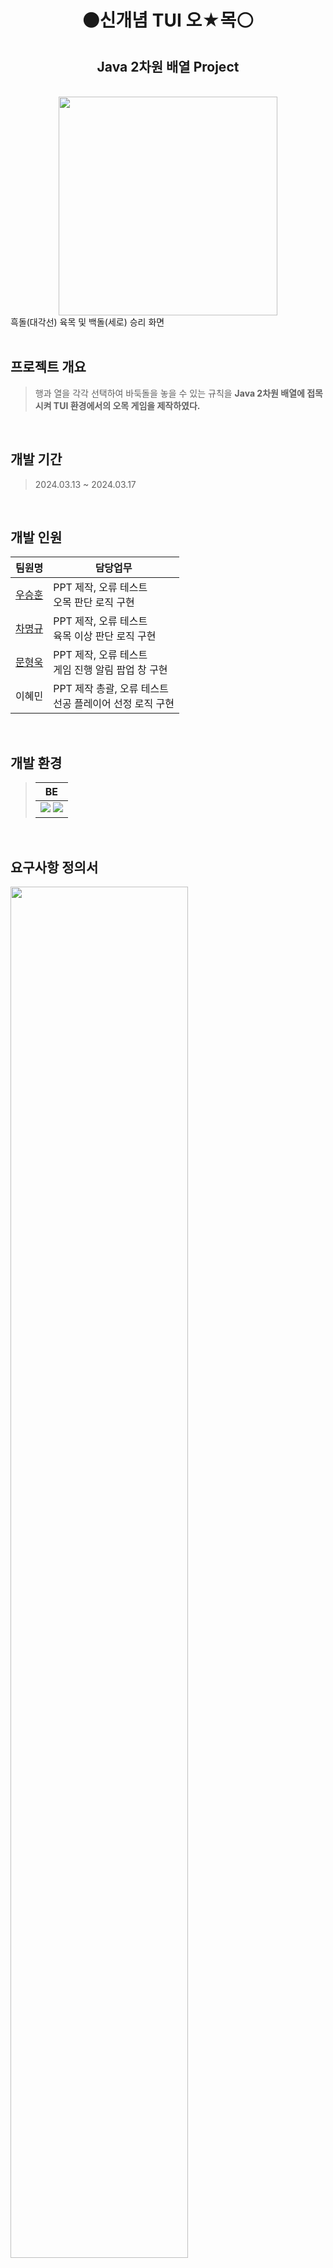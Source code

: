 <h1 align="center">⚫️신개념 TUI 오★목⚪️</h1>
<h2 align="center">Java 2차원 배열 Project</h2>

<br>

<div align="center">
	<!-- 프로그램 주요 화면 -->
  <img width="350" src="https://github.com/user-attachments/assets/e357b894-94e7-4644-9b2b-5ef8f5df0038"/>
  <div align="left">
    흑돌(대각선) 육목 및 백돌(세로) 승리 화면
  </div>
</div>

<br>

## 프로젝트 개요

> 행과 열을 각각 선택하여 바둑돌을 놓을 수 있는 규칙을 **Java 2차원 배열에 접목시켜 TUI 환경에서의 오목 게임을 제작하였다.**

<br>

## 개발 기간

> 2024.03.13 ~ 2024.03.17

<br>

## 개발 인원

|팀원명|담당업무|
|:---:|---|
|[우승훈](https://github.com/bluewhale36)|PPT 제작, 오류 테스트<br>오목 판단 로직 구현|
|[차명규](https://github.com/ChaMyeongGyu97)|PPT 제작, 오류 테스트<br>육목 이상 판단 로직 구현|
|[문형욱](https://github.com/ssamjagod)|PPT 제작, 오류 테스트<br>게임 진행 알림 팝업 창 구현|
|이혜민|PPT 제작 총괄, 오류 테스트<br>선공 플레이어 선정 로직 구현|


<br>

## 개발 환경

> | BE |
> | :---: |
> | <img src="https://img.shields.io/badge/Eclipse-2C2255?style=flat&logo=eclipse&logoColor=white"/> <img src="https://img.shields.io/badge/Java-F80000?style=flat&logoColor=white"/> |

<br>

## 요구사항 정의서

<img width="75%" src="https://github.com/user-attachments/assets/3dce4a7a-032d-4169-acd8-290e9b2d0a6f">

<br>

## 주요 기능

### 승리 판단
- 하나의 돌을 가로, 세로, 대각선 중 하나에 일렬로 5개를 먼저 놓은 플레이어가 승리한다.
- 일렬로 6개 이상의 돌을 놓는 육목 이상일 경우 승리로 인정되지 않는다.

### 플레이어 돌 착수
- 오목판의 좌표를 입력하여 돌을 착수 할 수 있다.
- 중복된 곳이나, 범위를 벗어난 좌표를 입력 할 수 없다.

### 플레이어 공격 순서 선정
- <code>java.util.Random</code> Class를 활용하여 0 ~ 9 중 더 높은 수를 뽑은 사람이 흑돌(선공)이다.

<br/>

## 성과
- Java 2차원 배열을 활용하여 프로그래밍 사고력을 확장하였다.
- 문제 사항을 프로그래밍 언어로 해결할 수 있다.
- Java의 <code>java.util.Scanner</code> 및 <code>java.util.Random</code> Class 의 기능을 활용할 수 있다.
- Java 2차원 배열의 특징을 알 수 있다.
